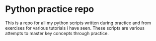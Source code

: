 
# Python practice repo

This is a repo for all my python scripts written during practice and from exercises for various tutorials i have seen.
These scripts are various attempts to master key concepts through practice.